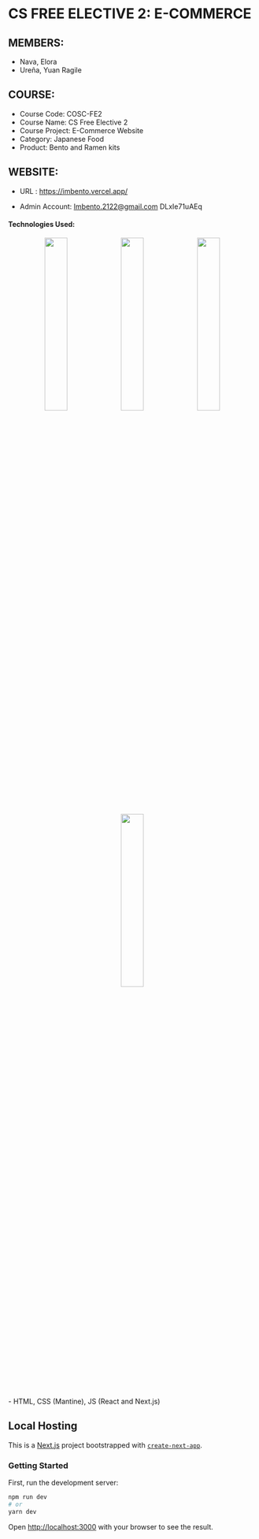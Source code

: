 # CS FREE ELECTIVE 2: E-COMMERCE

## MEMBERS:
- Nava, Elora 
- Ureña, Yuan Ragile

## COURSE:
- Course Code: COSC-FE2
- Course Name: CS Free Elective 2
- Course Project: E-Commerce Website
- Category: Japanese Food
- Product: Bento and Ramen kits

## WEBSITE:
- URL : https://imbento.vercel.app/

- Admin Account:
Imbento.2122@gmail.com
DLxIe71uAEq

#### Technologies Used:


<p align="center">
  <img width="30%" height="30%" src="https://www.gstatic.com/devrel-devsite/prod/vc901a5242fa1f51622c87b6b540eca04c81baea0c307ecf1bb2dd2ea202bf099/firebase/images/touchicon-180.png"/>
  <img width="30%" height="30%" src="https://upload.wikimedia.org/wikipedia/commons/6/6a/JavaScript-logo.png"/>
  <img width="30%" height="30%" src="https://ivazz.com/wp-content/uploads/2021/05/react.png"/>
  <img width="30%" height="30%" src="https://upload.wikimedia.org/wikipedia/commons/thumb/8/8e/Nextjs-logo.svg/800px-Nextjs-logo.svg.png"/>
</p>
- HTML, CSS (Mantine), JS (React and Next.js)


## Local Hosting

This is a [Next.js](https://nextjs.org/) project bootstrapped with [`create-next-app`](https://github.com/vercel/next.js/tree/canary/packages/create-next-app).

### Getting Started

First, run the development server:

```bash
npm run dev
# or
yarn dev
```

Open [http://localhost:3000](http://localhost:3000) with your browser to see the result.

